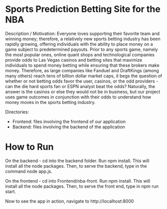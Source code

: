 # Sports Prediction Betting Site for the NBA

Description / Motivation: Everyone loves supporting their favorite team and winning money; therefore, a relatively new sports betting industry has been rapidly growing, offering individuals with the ability to place money on a game subject to predetermined payouts. Prior to any sports game, namely the most popular ones, online quant shops and technological companies provide odds to Las Vegas casinos and betting sites that maximize individuals to spend money betting while ensuring that these brokers make money. Therefore, as large companies like Fanduel and DraftKings (among many others) reach tens of billion dollar  market caps, it begs the question of whether or not betting odds favor the user, casinos, or the odd providers - can the die hard sports fan or ESPN analyst beat the odds? Naturally, the answer is the casinos or else they would not be in business, but our project uses game outcomes in conjunction with their odds to understand how money moves in the sports betting industry. 

Directories: 
* Frontend: files involving the frontend of our application
* Backend: files involving the backend of the application

# How to Run

On the backend - cd into the backend folder. Run npm install. This will install all the node packages. Then, to serve the backend, type in the command node app.js. 

On the frontend - cd into Frontend/nba-front. Run npm install. This will install all the node packages. Then, to serve the front end, type in npm run start.

Now to see the app in action, navigate to http://localhost:8000
